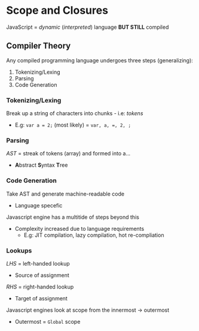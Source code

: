 # Scope and Closures
JavaScript = _dynamic_ (_interpreted_) language **BUT STILL** compiled

## Compiler Theory
Any compiled programming language undergoes three steps (generalizing):
1. Tokenizing/Lexing
2. Parsing
3. Code Generation

### Tokenizing/Lexing
Break up a string of characters into chunks - i.e: _tokens_
- E.g: `var a = 2;` (most likely) = `var, a, =, 2, ;`

### Parsing
_AST_ = streak of tokens (array) and formed into a...
- **A**bstract **S**yntax **T**ree

### Code Generation
Take AST and generate machine-readable code
- Language specefic

Javascript engine has a multitide of steps beyond this
- Complexity increased due to language requirements 
  + E.g: JIT compilation, lazy compilation, hot re-compliation

### Lookups
_LHS_ = left-handed lookup
- Source of assignment

_RHS_ = right-handed lookup
- Target of assignment

Javascript engines look at scope from the innermost -> outermost
- Outermost = `Global` scope


